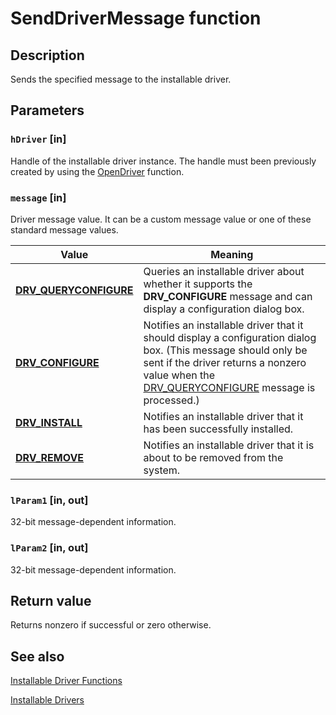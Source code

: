 # SendDriverMessage function

## Description

Sends the specified message to the installable driver.

## Parameters

### `hDriver` [in]

Handle of the installable driver instance. The handle must been previously created by using the [OpenDriver](https://learn.microsoft.com/previous-versions/dd743639(v=vs.85)) function.

### `message` [in]

Driver message value. It can be a custom message value or one of these standard message values.

| Value | Meaning |
| --- | --- |
| **[DRV_QUERYCONFIGURE](https://learn.microsoft.com/windows/desktop/Multimedia/drv-queryconfigure)** | Queries an installable driver about whether it supports the **DRV_CONFIGURE** message and can display a configuration dialog box. |
| **[DRV_CONFIGURE](https://learn.microsoft.com/windows/desktop/Multimedia/drv-configure)** | Notifies an installable driver that it should display a configuration dialog box. (This message should only be sent if the driver returns a nonzero value when the [DRV_QUERYCONFIGURE](https://learn.microsoft.com/windows/desktop/Multimedia/drv-queryconfigure) message is processed.) |
| **[DRV_INSTALL](https://learn.microsoft.com/windows/desktop/Multimedia/drv-install)** | Notifies an installable driver that it has been successfully installed. |
| **[DRV_REMOVE](https://learn.microsoft.com/windows/desktop/Multimedia/drv-remove)** | Notifies an installable driver that it is about to be removed from the system. |

### `lParam1` [in, out]

32-bit message-dependent information.

### `lParam2` [in, out]

32-bit message-dependent information.

## Return value

Returns nonzero if successful or zero otherwise.

## See also

[Installable Driver Functions](https://learn.microsoft.com/windows/desktop/Multimedia/installable-driver-functions)

[Installable Drivers](https://learn.microsoft.com/windows/desktop/Multimedia/installable-drivers)